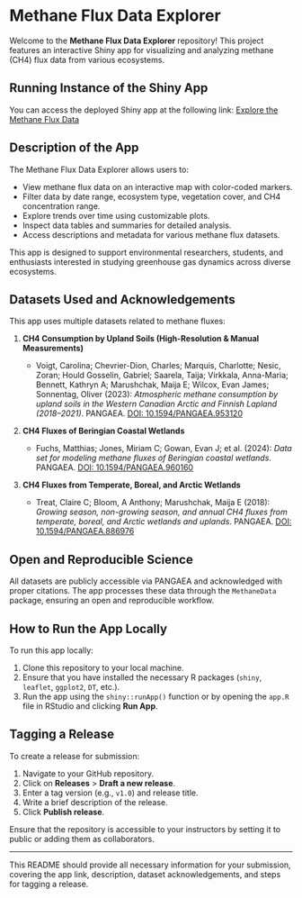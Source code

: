 # Methane Flux Data Explorer

Welcome to the **Methane Flux Data Explorer** repository! This project features an interactive Shiny app for visualizing and analyzing methane (CH4) flux data from various ecosystems.

## Running Instance of the Shiny App

You can access the deployed Shiny app at the following link:
[Explore the Methane Flux Data](https://lyreshka.shinyapps.io/MethaneFluxDataExplorer/)

## Description of the App

The Methane Flux Data Explorer allows users to:

- View methane flux data on an interactive map with color-coded markers.
- Filter data by date range, ecosystem type, vegetation cover, and CH4 concentration range.
- Explore trends over time using customizable plots.
- Inspect data tables and summaries for detailed analysis.
- Access descriptions and metadata for various methane flux datasets.

This app is designed to support environmental researchers, students, and enthusiasts interested in studying greenhouse gas dynamics across diverse ecosystems.

## Datasets Used and Acknowledgements

This app uses multiple datasets related to methane fluxes:

1. **CH4 Consumption by Upland Soils (High-Resolution & Manual Measurements)**
   - Voigt, Carolina; Chevrier-Dion, Charles; Marquis, Charlotte; Nesic, Zoran; Hould Gosselin, Gabriel; Saarela, Taija; Virkkala, Anna-Maria; Bennett, Kathryn A; Marushchak, Maija E; Wilcox, Evan James; Sonnentag, Oliver (2023): *Atmospheric methane consumption by upland soils in the Western Canadian Arctic and Finnish Lapland (2018–2021)*. PANGAEA. [DOI: 10.1594/PANGAEA.953120](https://doi.org/10.1594/PANGAEA.953120)

2. **CH4 Fluxes of Beringian Coastal Wetlands**
   - Fuchs, Matthias; Jones, Miriam C; Gowan, Evan J; et al. (2024): *Data set for modeling methane fluxes of Beringian coastal wetlands*. PANGAEA. [DOI: 10.1594/PANGAEA.960160](https://doi.org/10.1594/PANGAEA.960160)

3. **CH4 Fluxes from Temperate, Boreal, and Arctic Wetlands**
   - Treat, Claire C; Bloom, A Anthony; Marushchak, Maija E (2018): *Growing season, non-growing season, and annual CH4 fluxes from temperate, boreal, and Arctic wetlands and uplands*. PANGAEA. [DOI: 10.1594/PANGAEA.886976](https://doi.org/10.1594/PANGAEA.886976)

## Open and Reproducible Science

All datasets are publicly accessible via PANGAEA and acknowledged with proper citations. The app processes these data through the `MethaneData` package, ensuring an open and reproducible workflow.

## How to Run the App Locally

To run this app locally:

1. Clone this repository to your local machine.
2. Ensure that you have installed the necessary R packages (`shiny`, `leaflet`, `ggplot2`, `DT`, etc.).
3. Run the app using the `shiny::runApp()` function or by opening the `app.R` file in RStudio and clicking **Run App**.

## Tagging a Release

To create a release for submission:

1. Navigate to your GitHub repository.
2. Click on **Releases** > **Draft a new release**.
3. Enter a tag version (e.g., `v1.0`) and release title.
4. Write a brief description of the release.
5. Click **Publish release**.

Ensure that the repository is accessible to your instructors by setting it to public or adding them as collaborators.

---

This README should provide all necessary information for your submission, covering the app link, description, dataset acknowledgements, and steps for tagging a release.
